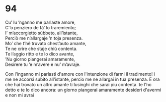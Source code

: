 # 94
  
Cu’ lu ’nganno me parlaste amore,  
C’’o penziero de fà’ lo traremiento;  
I’ m’accorgietto sùbbeto, all’istante,  
Perciò me n’allargaje ’n toja presenza.  
Mo’ che t’hê truvato chest’auto amante,  
Te ne crire che staje chiù contenta.  
Te l’aggio ritto e te lo dico avante,  
’Nu giorno piangerai amaramente,  
Desirere tu ’e m’avere e nu’ m’avraje.

Con l'inganno mi parlasti d'amore
con l'intenzione di farmi il tradimento!
i me ne accorsi subito all'istante,
percio me ne allargai in tua presenza.
E ora che hai trovato un altro amante
ti lusinghi che sarai piu contenta.
te l'ho detto e te lo dico ancora:
un giorno piangerai amaramente
desideri d'avermi e non mi avrai
